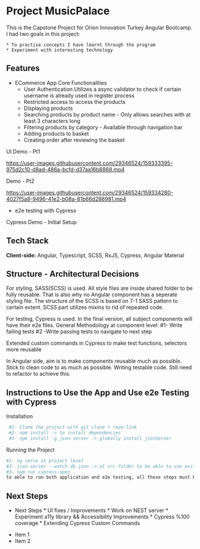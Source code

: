 
# Project MusicPalace

This is the Capstone Project for Orion Innovation Turkey Angular Bootcamp.
I had two goals in this project: 

    * To practise concepts I have learnt through the program
    * Experiment with interesting technology 


## Features

- ECommerce App Core Functionalities
  * User Authentication 
    Utilizes a async validator to check if certain username is already used in register process
  * Restricted access to access the products
  * Displaying products
  * Searching products by product name -  Only allows searches with at least 3 characters long
  * Filtering products by category -  Available through navigation bar
  * Adding products to basket
  * Creating order after reviewing the basket

UI Demo - Pt1

https://user-images.githubusercontent.com/29346524/159333395-975d2c10-d8ad-486a-bcfd-d37aa16b8868.mp4

Demo - Pt2

https://user-images.githubusercontent.com/29346524/159334280-4027f5a8-9496-41e2-b08a-81b66d286981.mp4

- e2e testing with Cypress

Cypress Demo - Initial Setup


## Tech Stack

**Client-side:** Angular, Typescript, SCSS,  RxJS, Cypress, Angular Material

## Structure - Architectural Decisions

  For styling, SASS(SCSS) is used. All style files are inside shared folder to be fully reusable. That is also why no Angular component has a seperate styling file. The structure of the SCSS is based on 7-1 SASS pattern to certain extent. SCSS part utilizes mixins to rid of repeated code.

  For testing, Cypress is used. In the final version, all subject components will have their e2e files.
  General Methodology at component level:
   #1- Write failing tests
   #2 -Write passing tests to navigate to next step

   Extended custom commands in Cypress to make test functions, selectors more reusable


  In Angular side, aim is to make components reusable much as possible. Stick to clean code to as much as possible.
  Writing testable code. Still need to refactor to achieve this.


## Instructions to Use the App and Use e2e Testing with Cypress

Installation

```bash
 #1- Clone the project with git clone + repo-link
 #2- npm install -> to install dependencies
 #3- npm install -g json-server -> globally install jsonServer

```
Running the Project
```bash
#1- ng serve at project level
#2- json-server --watch db.json -> at src folder to be able to use existing mock data
#3- npm run cypress:open 
to able to run both application and e2e testing, all these steps must be run concurrently.
```
    
## Next Steps
 * Next Steps
              * UI fixes / Improvements
              * Work on NEST server
              * Experiment a11y library && Accessibility Improvements
              * Cypress %100 coverage
              * Extending Cypress Custom Commands

- Item 1
- Item 2
